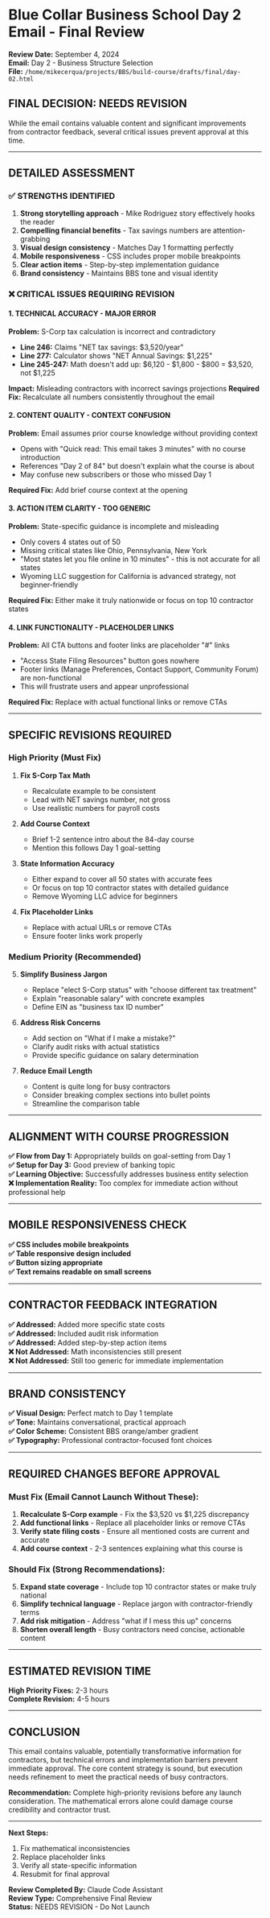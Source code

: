# Blue Collar Business School Day 2 Email - Final Review

**Review Date:** September 4, 2024  
**Email:** Day 2 - Business Structure Selection  
**File:** `/home/mikecerqua/projects/BBS/build-course/drafts/final/day-02.html`

## FINAL DECISION: NEEDS REVISION

While the email contains valuable content and significant improvements from contractor feedback, several critical issues prevent approval at this time.

---

## DETAILED ASSESSMENT

### ✅ STRENGTHS IDENTIFIED

1. **Strong storytelling approach** - Mike Rodriguez story effectively hooks the reader
2. **Compelling financial benefits** - Tax savings numbers are attention-grabbing
3. **Visual design consistency** - Matches Day 1 formatting perfectly
4. **Mobile responsiveness** - CSS includes proper mobile breakpoints
5. **Clear action items** - Step-by-step implementation guidance
6. **Brand consistency** - Maintains BBS tone and visual identity

### ❌ CRITICAL ISSUES REQUIRING REVISION

#### 1. TECHNICAL ACCURACY - MAJOR ERROR
**Problem:** S-Corp tax calculation is incorrect and contradictory

- **Line 246:** Claims "NET tax savings: $3,520/year"
- **Line 277:** Calculator shows "NET Annual Savings: $1,225"
- **Line 245-247:** Math doesn't add up: $6,120 - $1,800 - $800 = $3,520, not $1,225

**Impact:** Misleading contractors with incorrect savings projections
**Required Fix:** Recalculate all numbers consistently throughout the email

#### 2. CONTENT QUALITY - CONTEXT CONFUSION
**Problem:** Email assumes prior course knowledge without providing context

- Opens with "Quick read: This email takes 3 minutes" with no course introduction
- References "Day 2 of 84" but doesn't explain what the course is about
- May confuse new subscribers or those who missed Day 1

**Required Fix:** Add brief course context at the opening

#### 3. ACTION ITEM CLARITY - TOO GENERIC
**Problem:** State-specific guidance is incomplete and misleading

- Only covers 4 states out of 50
- Missing critical states like Ohio, Pennsylvania, New York
- "Most states let you file online in 10 minutes" - this is not accurate for all states
- Wyoming LLC suggestion for California is advanced strategy, not beginner-friendly

**Required Fix:** Either make it truly nationwide or focus on top 10 contractor states

#### 4. LINK FUNCTIONALITY - PLACEHOLDER LINKS
**Problem:** All CTA buttons and footer links are placeholder "#" links

- "Access State Filing Resources" button goes nowhere
- Footer links (Manage Preferences, Contact Support, Community Forum) are non-functional
- This will frustrate users and appear unprofessional

**Required Fix:** Replace with actual functional links or remove CTAs

---

## SPECIFIC REVISIONS REQUIRED

### High Priority (Must Fix)

1. **Fix S-Corp Tax Math**
   - Recalculate example to be consistent
   - Lead with NET savings number, not gross
   - Use realistic numbers for payroll costs

2. **Add Course Context**
   - Brief 1-2 sentence intro about the 84-day course
   - Mention this follows Day 1 goal-setting

3. **State Information Accuracy**
   - Either expand to cover all 50 states with accurate fees
   - Or focus on top 10 contractor states with detailed guidance
   - Remove Wyoming LLC advice for beginners

4. **Fix Placeholder Links**
   - Replace with actual URLs or remove CTAs
   - Ensure footer links work properly

### Medium Priority (Recommended)

5. **Simplify Business Jargon**
   - Replace "elect S-Corp status" with "choose different tax treatment"
   - Explain "reasonable salary" with concrete examples
   - Define EIN as "business tax ID number"

6. **Address Risk Concerns**
   - Add section on "What if I make a mistake?"
   - Clarify audit risks with actual statistics
   - Provide specific guidance on salary determination

7. **Reduce Email Length**
   - Content is quite long for busy contractors
   - Consider breaking complex sections into bullet points
   - Streamline the comparison table

---

## ALIGNMENT WITH COURSE PROGRESSION

**✅ Flow from Day 1:** Appropriately builds on goal-setting from Day 1  
**✅ Setup for Day 3:** Good preview of banking topic  
**✅ Learning Objective:** Successfully addresses business entity selection  
**❌ Implementation Reality:** Too complex for immediate action without professional help

---

## MOBILE RESPONSIVENESS CHECK

**✅ CSS includes mobile breakpoints**  
**✅ Table responsive design included**  
**✅ Button sizing appropriate**  
**✅ Text remains readable on small screens**  

---

## CONTRACTOR FEEDBACK INTEGRATION

**✅ Addressed:** Added more specific state costs  
**✅ Addressed:** Included audit risk information  
**✅ Addressed:** Added step-by-step action items  
**❌ Not Addressed:** Math inconsistencies still present  
**❌ Not Addressed:** Still too generic for immediate implementation

---

## BRAND CONSISTENCY

**✅ Visual Design:** Perfect match to Day 1 template  
**✅ Tone:** Maintains conversational, practical approach  
**✅ Color Scheme:** Consistent BBS orange/amber gradient  
**✅ Typography:** Professional contractor-focused font choices

---

## REQUIRED CHANGES BEFORE APPROVAL

### Must Fix (Email Cannot Launch Without These):

1. **Recalculate S-Corp example** - Fix the $3,520 vs $1,225 discrepancy
2. **Add functional links** - Replace all placeholder links or remove CTAs
3. **Verify state filing costs** - Ensure all mentioned costs are current and accurate
4. **Add course context** - 2-3 sentences explaining what this course is

### Should Fix (Strong Recommendations):

5. **Expand state coverage** - Include top 10 contractor states or make truly national
6. **Simplify technical language** - Replace jargon with contractor-friendly terms
7. **Add risk mitigation** - Address "what if I mess this up" concerns
8. **Shorten overall length** - Busy contractors need concise, actionable content

---

## ESTIMATED REVISION TIME

**High Priority Fixes:** 2-3 hours  
**Complete Revision:** 4-5 hours  

---

## CONCLUSION

This email contains valuable, potentially transformative information for contractors, but technical errors and implementation barriers prevent immediate approval. The core content strategy is sound, but execution needs refinement to meet the practical needs of busy contractors.

**Recommendation:** Complete high-priority revisions before any launch consideration. The mathematical errors alone could damage course credibility and contractor trust.

---

**Next Steps:**
1. Fix mathematical inconsistencies
2. Replace placeholder links
3. Verify all state-specific information  
4. Resubmit for final approval

**Review Completed By:** Claude Code Assistant  
**Review Type:** Comprehensive Final Review  
**Status:** NEEDS REVISION - Do Not Launch